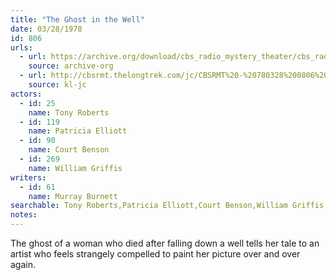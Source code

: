 ```yaml
---
title: "The Ghost in the Well"
date: 03/28/1978
id: 806
urls: 
  - url: https://archive.org/download/cbs_radio_mystery_theater/cbs_radio_mystery_theater-0801-0850.zip/cbs_radio_mystery_theater-0801-0850%2Fcbsrmt_0806_the_ghost_in_the_well.mp3
    source: archive-org
  - url: http://cbsrmt.thelongtrek.com/jc/CBSRMT%20-%20780328%200806%20Ghost%20In%20The%20Well%20vbr%20noise%20gaps%20na_jc.mp3
    source: kl-jc
actors:  
  - id: 25
    name: Tony Roberts  
  - id: 119
    name: Patricia Elliott  
  - id: 90
    name: Court Benson  
  - id: 269
    name: William Griffis
writers:  
  - id: 61
    name: Murray Burnett
searchable: Tony Roberts,Patricia Elliott,Court Benson,William Griffis Murray Burnett
notes:  
---
```

The ghost of a woman who died after falling down a well tells her tale to an artist who feels strangely compelled to paint her picture over and over again.